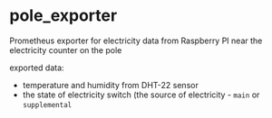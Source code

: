 # pole_exporter
Prometheus exporter for electricity data from Raspberry PI near the electricity counter on the pole

exported data:
- temperature and humidity from DHT-22 sensor
- the state of electricity switch (the source of electricity - `main` or `supplemental`


